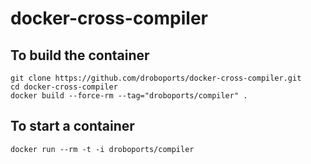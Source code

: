 # docker-cross-compiler

## To build the container

```
git clone https://github.com/droboports/docker-cross-compiler.git
cd docker-cross-compiler
docker build --force-rm --tag="droboports/compiler" .
```

## To start a container

```
docker run --rm -t -i droboports/compiler
```

